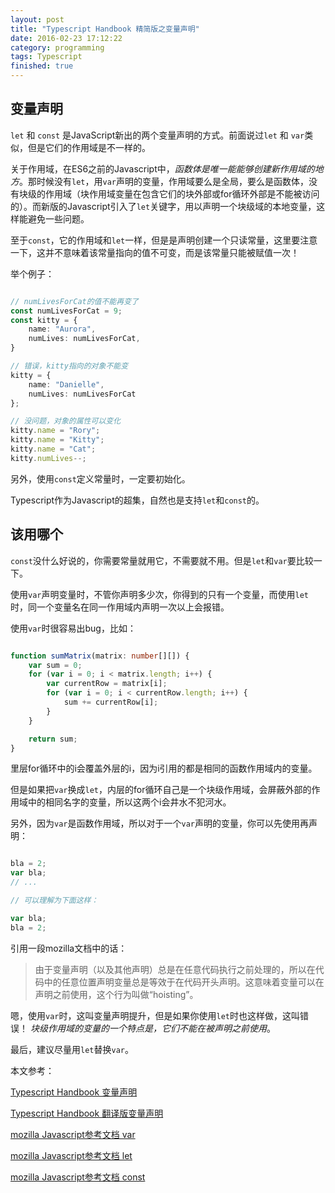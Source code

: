 ```yaml
---
layout: post
title: "Typescript Handbook 精简版之变量声明"
date: 2016-02-23 17:12:22
category: programming
tags: Typescript
finished: true
---
```


## 变量声明

 `let` 和 `const` 是JavaScript新出的两个变量声明的方式。前面说过`let` 和 `var`类似，但是它们的作用域是不一样的。
 
关于作用域，在ES6之前的Javascript中，*函数体是唯一能能够创建新作用域的地方*。那时候没有`let`，用`var`声明的变量，作用域要么是全局，要么是函数体，没有块级的作用域（块作用域变量在包含它们的块外部或for循环外部是不能被访问的）。而新版的Javascript引入了`let`关键字，用以声明一个块级域的本地变量，这样能避免一些问题。

至于`const`，它的作用域和`let`一样，但是是声明创建一个只读常量，这里要注意一下，这并不意味着该常量指向的值不可变，而是该常量只能被赋值一次！

举个例子：

```typescript

// numLivesForCat的值不能再变了
const numLivesForCat = 9;
const kitty = {
    name: "Aurora",
    numLives: numLivesForCat,
}

// 错误，kitty指向的对象不能变
kitty = {
    name: "Danielle",
    numLives: numLivesForCat
};

// 没问题，对象的属性可以变化
kitty.name = "Rory";
kitty.name = "Kitty";
kitty.name = "Cat";
kitty.numLives--;

```

另外，使用`const`定义常量时，一定要初始化。

Typescript作为Javascript的超集，自然也是支持`let`和`const`的。


## 该用哪个

`const`没什么好说的，你需要常量就用它，不需要就不用。但是`let`和`var`要比较一下。

使用`var`声明变量时，不管你声明多少次，你得到的只有一个变量，而使用`let`时，同一个变量名在同一作用域内声明一次以上会报错。

使用`var`时很容易出bug，比如：

```typescript

function sumMatrix(matrix: number[][]) {
    var sum = 0;
    for (var i = 0; i < matrix.length; i++) {
        var currentRow = matrix[i];
        for (var i = 0; i < currentRow.length; i++) {
            sum += currentRow[i];
        }
    }

    return sum;
}

```

里层for循环中的i会覆盖外层的i，因为i引用的都是相同的函数作用域内的变量。

但是如果把`var`换成`let`，内层的for循环自己是一个块级作用域，会屏蔽外部的作用域中的相同名字的变量，所以这两个i会井水不犯河水。

另外，因为`var`是函数作用域，所以对于一个`var`声明的变量，你可以先使用再声明：

```typescript

bla = 2;
var bla;
// ...

// 可以理解为下面这样：

var bla;
bla = 2;

```

引用一段mozilla文档中的话：

>由于变量声明（以及其他声明）总是在任意代码执行之前处理的，所以在代码中的任意位置声明变量总是等效于在代码开头声明。这意味着变量可以在声明之前使用，这个行为叫做“hoisting”。

嗯，使用`var`时，这叫变量声明提升，但是如果你使用`let`时也这样做，这叫错误！ *块级作用域的变量的一个特点是，它们不能在被声明之前使用*。

最后，建议尽量用`let`替换`var`。

本文参考：

[Typescript Handbook 变量声明](https://github.com/Microsoft/TypeScript-Handbook/blob/master/pages/Variable%20Declarations.md)

[Typescript Handbook 翻译版变量声明](https://zhongsp.gitbooks.io/typescript-handbook/content/doc/handbook/Variable%20Declarations.html)

[mozilla Javascript参考文档 var](https://developer.mozilla.org/zh-CN/docs/Web/JavaScript/Reference/Statements/var)

[mozilla Javascript参考文档 let](https://developer.mozilla.org/zh-CN/docs/Web/JavaScript/Reference/Statements/let)

[mozilla Javascript参考文档 const](https://developer.mozilla.org/zh-CN/docs/Web/JavaScript/Reference/Statements/const)